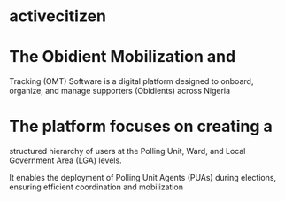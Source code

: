 # activecitizen
# The Obidient Mobilization and
 Tracking (OMT) Software is a digital
 platform designed to onboard,
 organize, and manage supporters
 (Obidients) across Nigeria

 # The platform focuses on creating a
 structured hierarchy of users at the
 Polling Unit, Ward, and Local
 Government Area (LGA) levels.

  It enables the deployment of Polling
 Unit Agents (PUAs) during elections,
 ensuring efficient coordination and
 mobilization
